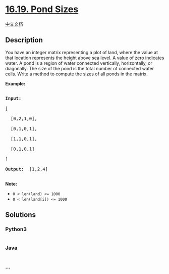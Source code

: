 # [16.19. Pond Sizes](https://leetcode-cn.com/problems/pond-sizes-lcci)

[中文文档](/lcci/16.19.Pond%20Sizes/README.md)

## Description
<p>You have an integer matrix representing a plot of land, where the value at that loca&shy;tion represents the height above sea level. A value of zero indicates water. A pond is a region of water connected vertically, horizontally, or diagonally. The size of the pond is the total number of connected water cells. Write a method to compute the sizes of all ponds in the matrix.</p>



<p><strong>Example: </strong></p>



<pre>

<strong>Input: </strong>

[

  [0,2,1,0],

  [0,1,0,1],

  [1,1,0,1],

  [0,1,0,1]

]

<strong>Output: </strong> [1,2,4]

</pre>



<p><strong>Note: </strong></p>



<ul>
	<li><code>0 &lt; len(land) &lt;= 1000</code></li>
	<li><code>0 &lt; len(land[i]) &lt;= 1000</code></li>
</ul>




## Solutions


<!-- tabs:start -->

### **Python3**

```python

```

### **Java**

```java

```

### **...**
```

```

<!-- tabs:end -->